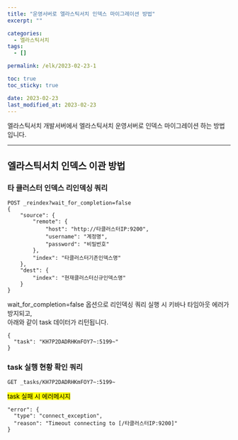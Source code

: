 ```yaml
---
title: "운영서버로 엘라스틱서치 인덱스 마이그레이션 방법"
excerpt: ""

categories:
  - 엘라스틱서치
tags:
  - []

permalink: /elk/2023-02-23-1

toc: true
toc_sticky: true

date: 2023-02-23
last_modified_at: 2023-02-23
---
```


엘라스틱서치 개발서버에서 엘라스틱서치 운영서버로 인덱스 마이그레이션 하는 방법입니다.

---

## 엘라스틱서치 인덱스 이관 방법

### 타 클러스터 인덱스 리인덱싱 쿼리
```
POST _reindex?wait_for_completion=false
{
    "source": {
        "remote": {
            "host": "http://타클러스터IP:9200",
            "username": "계정명",
            "password": "비밀번호"
        },
        "index": "타클러스터기존인덱스명"
    },
    "dest": {
        "index": "현재클러스터신규인덱스명"
    }
}
```
wait_for_completion=false 옵션으로 리인덱싱 쿼리 실행 시 키바나 타임아웃 에러가 방지되고,  
아래와 같이 task 데이터가 리턴됩니다.
```
{
  "task": "KH7P2DADRHKmFOY7~:5199~"
}
```

### task 실행 현황 확인 쿼리
```
GET _tasks/KH7P2DADRHKmFOY7~:5199~
```

<mark>task 실패 시 에러메시지</mark>
```
"error": {
  "type": "connect_exception",
  "reason": "Timeout connecting to [/타클러스터IP:9200]"
}
```
